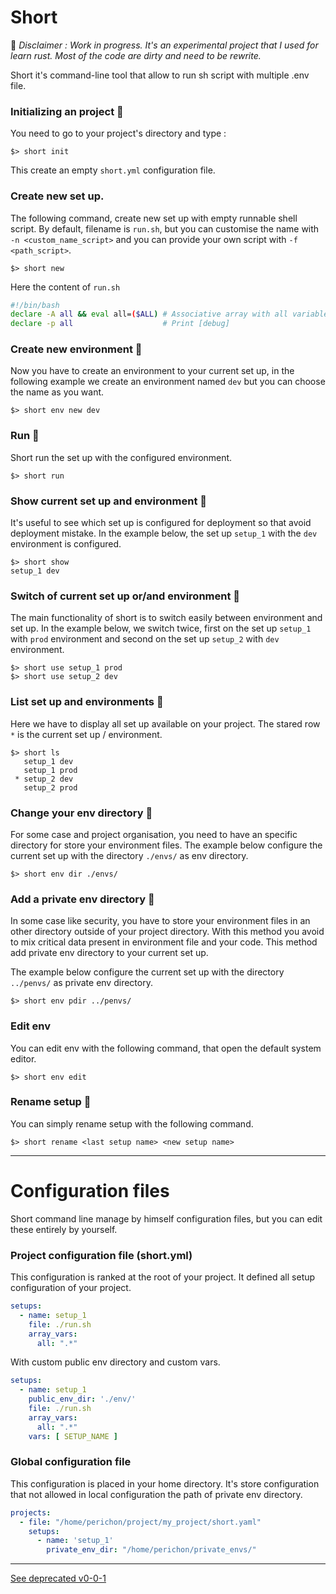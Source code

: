# Short 

:construction: *Disclaimer : Work in progress. It's an experimental project that I used for learn rust. Most of the code are dirty and need to be rewrite.*

Short it's command-line tool that allow to run sh script with multiple .env file.

### Initializing an project :black_square_button:
You need to go to your project's directory and type :
```
$> short init
```
This create an empty `short.yml` configuration file.

### Create new set up.

The following command, create new set up with empty runnable shell script. By default, filename is `run.sh`, but
you can customise the name with `-n <custom_name_script>` and you can provide your own script with `-f <path_script>`.
```
$> short new
```

Here the content of `run.sh`
```sh
#!/bin/bash
declare -A all && eval all=($ALL) # Associative array with all variables.
declare -p all                    # Print [debug]
```

### Create new environment :black_square_button:
Now you have to create an environment to your current set up, in the following example we create an environment named `dev`
but you can choose the name as you want.
```
$> short env new dev
```

### Run :black_square_button:

Short run the set up with the configured environment.
```
$> short run
```

### Show current set up and environment :black_square_button:
It's useful to see which set up is configured for deployment so that avoid deployment mistake.
In the example below, the set up `setup_1` with the `dev` environment is configured.
```
$> short show
setup_1 dev
```

### Switch of current set up or/and environment :black_square_button:
The main functionality of short is to switch easily between environment and set up.
In the example below, we switch twice, first on the set up `setup_1` with `prod`
environment and second on the set up `setup_2` with `dev` environment.
```
$> short use setup_1 prod
$> short use setup_2 dev
```

### List set up and environments :black_square_button:
Here we have to display all set up available on your project. The stared row `*` is 
the current set up / environment.
```
$> short ls
   setup_1 dev
   setup_1 prod
 * setup_2 dev
   setup_2 prod
```

### Change your env directory :black_square_button:
For some case and project organisation, you need to have an specific directory
for store your environment files. The example below configure the current set up with
the directory `./envs/` as env directory.
```
$> short env dir ./envs/
```

### Add a private env directory :black_square_button:
In some case like security, you have to store your environment files in an other directory outside of your
project directory. With this method you avoid to mix critical data present in environment file and your code.
This method add private env directory to your current set up.

The example below configure the current set up with the directory `../penvs/` as private env directory.
```
$> short env pdir ../penvs/
```

### Edit env
You can edit env with the following command, that open the default system editor.
```
$> short env edit
```

### Rename setup :black_square_button:

You can simply rename setup with the following command.
```
$> short rename <last setup name> <new setup name>
```

----
# Configuration files

Short command line manage by himself configuration files, but you can edit these entirely by yourself.

### Project configuration file (short.yml)

This configuration is ranked at the root of your project. It defined all setup configuration of your project.

```yaml
setups:
  - name: setup_1
    file: ./run.sh
    array_vars:
      all: ".*"
```

With custom public env directory and custom vars.
```yaml
setups:  
  - name: setup_1
    public_env_dir: './env/'
    file: ./run.sh
    array_vars:
      all: ".*"
    vars: [ SETUP_NAME ]
```

### Global configuration file

This configuration is placed in your home directory.
It's store configuration that not allowed in local configuration the path of private env directory.

```yaml
projects:
  - file: "/home/perichon/project/my_project/short.yaml"
    setups:
      - name: 'setup_1'
        private_env_dir: "/home/perichon/private_envs/"
```


----
[See deprecated v0-0-1](https://github.com/vincent-herlemont/short/tree/v0-0-1)